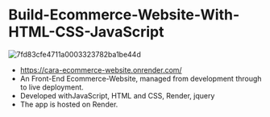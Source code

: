 # Build-Ecommerce-Website-With-HTML-CSS-JavaScript
![7fd83cfe4711a0003323782ba1be44d](https://user-images.githubusercontent.com/110987982/212065912-75ff1a59-6445-492b-a021-41ac60be7c41.png)
* https://cara-ecommerce-website.onrender.com/
* An Front-End Ecommerce-Website, managed from development through to live deployment.
* Developed withJavaScript, HTML and CSS, Render, jquery
* The app is hosted on Render.
